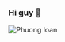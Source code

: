 ### Hi guy 👋

![Phuong loan](https://user-images.githubusercontent.com/55612115/170632773-33cb4e03-7edb-4ab8-b3bc-fbf6deb2b9c2.png)
